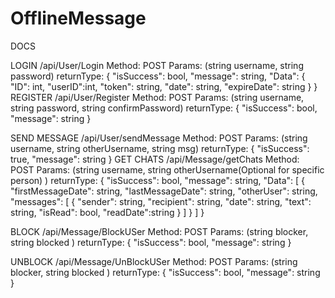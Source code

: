 # OfflineMessage

DOCS

LOGIN
/api/User/Login
Method: POST
Params: (string username, string password)
returnType:
{
    "isSuccess": bool,
    "message": string,
    "Data": {
        "ID": int,
        "userID":int,
        "token": string,
        "date": string,
        "expireDate": string
    }
}
REGISTER
/api/User/Register
Method: POST
Params: (string username, string password, string confirmPassword)
returnType:
{
    "isSuccess": bool,
    "message": string
}


SEND MESSAGE
/api/User/sendMessage
Method: POST
Params: (string username, string otherUsername, string msg)
returnType:
{
    "isSuccess": true,
    "message": string
}
GET CHATS
/api/Message/getChats
Method: POST
Params: (string username, string otherUsername(Optional for specific person) )
returnType:
{
    "isSuccess": bool,
    "message": string,
    "Data": [
        {
            "firstMessageDate": string,
            "lastMessageDate": string,
            "otherUser": string,
            "messages": [
                {
                    "sender": string,
                    "recipient": string,
                    "date": string,
                    "text": string,
                    "isRead": bool,
                    "readDate":string
                } 
            ]
        } 
    ]
}

BLOCK
/api/Message/BlockUSer
Method: POST
Params: (string blocker, string blocked )
returnType:
{
    "isSuccess": bool,
    "message": string
}

UNBLOCK
/api/Message/UnBlockUSer
Method: POST
Params: (string blocker, string blocked )
returnType:
{
    "isSuccess": bool,
    "message": string
}


